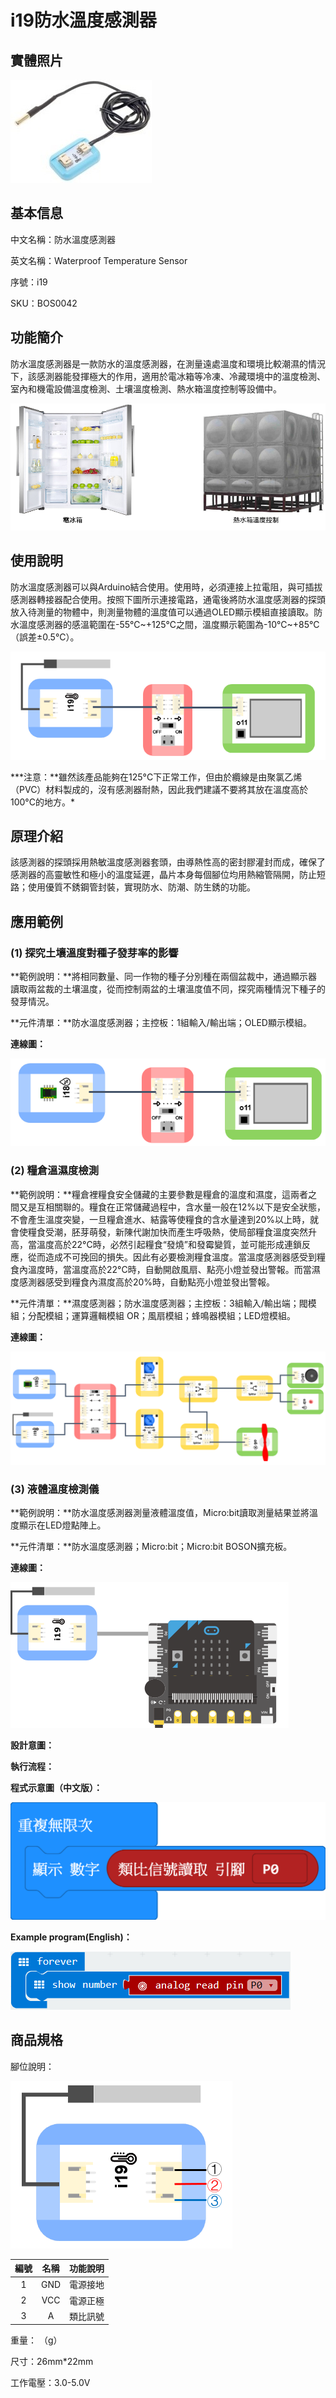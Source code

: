 # i19防水溫度感測器

## 實體照片

![](../../../.gitbook/assets/water_proof_temperature_sensor%20%281%29%20%281%29.jpg)

## 基本信息

中文名稱：防水溫度感測器

英文名稱：Waterproof Temperature Sensor

序號：i19

SKU：BOS0042

## 功能簡介

防水溫度感測器是一款防水的溫度感測器，在測量遠處溫度和環境比較潮濕的情況下，該感測器能發揮極大的作用，適用於電冰箱等冷凍、冷藏環境中的溫度檢測、室內和機電設備溫度檢測、土壤溫度檢測、熱水箱溫度控制等設備中。

![](../../../.gitbook/assets/water_proof_temperature_sensor_intro.png)

## 使用說明

防水溫度感測器可以與Arduino結合使用。使用時，必須連接上拉電阻，與可插拔感測器轉接器配合使用。按照下圖所示連接電路，通電後將防水溫度感測器的探頭放入待測量的物體中，則測量物體的溫度值可以通過OLED顯示模組直接讀取。防水溫度感測器的感溫範圍在-55℃~+125℃之間，溫度顯示範圍為-10°C~+85°C（誤差±0.5°C）。

![](../../../.gitbook/assets/boson-fang-shui-wen-du-chuan-gan-qi-shi-yong-shuo-ming%20%281%29.png)

**\*注意：**雖然該產品能夠在125°C下正常工作，但由於纜線是由聚氯乙烯（PVC）材料製成的，沒有感測器耐熱，因此我們建議不要將其放在溫度高於100°C的地方。\*

## 原理介紹

該感測器的探頭採用熱敏溫度感測器套頭，由導熱性高的密封膠灌封而成，確保了感測器的高靈敏性和極小的溫度延遲，晶片本身每個腳位均用熱縮管隔開，防止短路；使用優質不銹鋼管封裝，實現防水、防潮、防生銹的功能。

## 應用範例

### \(1\) 探究土壤溫度對種子發芽率的影響

**範例說明：**將相同數量、同一作物的種子分別種在兩個盆裁中，通過顯示器讀取兩盆裁的土壤溫度，從而控制兩盆的土壤溫度值不同，探究兩種情況下種子的發芽情況。

**元件清單：**防水溫度感測器；主控板：1組輸入/輸出端；OLED顯示模組。

**連線圖：**

![](../../../.gitbook/assets/boson-kong-qi-shi-du-chuan-gan-qi-ying-yong-yang-li-1-lian-xian-tu%20%283%29%20%282%29.png)

### \(2\) 糧倉溫濕度檢測

**範例說明：**糧倉裡糧食安全儲藏的主要參數是糧倉的溫度和濕度，這兩者之間又是互相關聯的。糧食在正常儲藏過程中，含水量一般在12%以下是安全狀態，不會產生溫度突變，一旦糧倉進水、結露等使糧食的含水量達到20%以上時，就會使糧食受潮，胚芽萌發，新陳代謝加快而產生呼吸熱，使局部糧食溫度突然升高，當溫度高於22°C時，必然引起糧食“發燒”和發霉變質，並可能形成連鎖反應，從而造成不可挽回的損失。因此有必要檢測糧食溫度。當溫度感測器感受到糧食內溫度時，當溫度高於22°C時，自動開啟風扇、點亮小燈並發出警報。而當濕度感測器感受到糧食內濕度高於20%時，自動點亮小燈並發出警報。

**元件清單：**濕度感測器；防水溫度感測器；主控板：3組輸入/輸出端；閥模組；分配模組；運算邏輯模組 OR；風扇模組；蜂鳴器模組；LED燈模組。

**連線圖：**

![](../../../.gitbook/assets/boson-kong-qi-shi-du-chuan-gan-qi-ying-yong-yang-li-2-lian-xian-tu%20%282%29%20%281%29%20%287%29.png)

### \(3\) 液體溫度檢測儀

**範例說明：**防水溫度感測器測量液體溫度值，Micro:bit讀取測量結果並將溫度顯示在LED燈點陣上。

**元件清單：**防水溫度感測器；Micro:bit；Micro:bit BOSON擴充板。

**連線圖：**

![](../../../.gitbook/assets/water_proof_temperature_sensor_example3.png)

**設計意圖：**

**執行流程：**

**程式示意圖（中文版）：**

![](../../../.gitbook/assets/light_sensor_prg_ch_tw%20%281%29%20%281%29%20%281%29.png)

**Example program\(English\)：**

![](../../../.gitbook/assets/boson_环境光传感器_应用样例5_程序示意图英文版%20%282%29.png)

## 商品規格

腳位說明：

![](../../../.gitbook/assets/water_proof_temperature_sensor_spec.png)

| **編號** | **名稱** | **功能說明** |
| :---: | :---: | :---: |
| 1 | GND | 電源接地 |
| 2 | VCC | 電源正極 |
| 3 | A | 類比訊號 |

重量： （g）

尺寸：26mm\*22mm

工作電壓：3.0-5.0V

